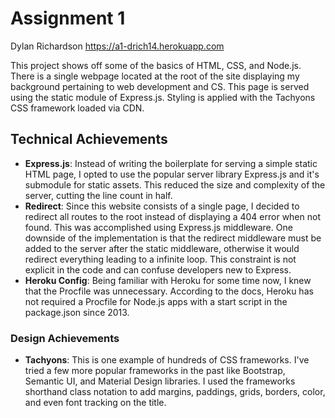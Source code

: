 Assignment 1 
===

Dylan Richardson
https://a1-drich14.herokuapp.com

This project shows off some of the basics of HTML, CSS, and Node.js. There is a single webpage located at the root of the site displaying my background pertaining to web development and CS. This page is served using the static module of Express.js. Styling is applied with the Tachyons CSS framework loaded via CDN.

## Technical Achievements
- **Express.js**: Instead of writing the boilerplate for serving a simple static HTML page, I opted to use the popular server library Express.js and it's submodule for static assets. This reduced the size and complexity of the server, cutting the line count in half.
- **Redirect**: Since this website consists of a single page, I decided to redirect all routes to the root instead of displaying a 404 error when not found. This was accomplished using Express.js middleware. One downside of the implementation is that the redirect middleware must be added to the server after the static middleware, otherwise it would redirect everything leading to a infinite loop. This constraint is not explicit in the code and can confuse developers new to Express.
- **Heroku Config**: Being familiar with Heroku for some time now, I knew that the Procfile was unnecessary. According to the docs, Heroku has not required a Procfile for Node.js apps with a start script in the package.json since 2013.

### Design Achievements
- **Tachyons**: This is one example of hundreds of CSS frameworks. I've tried a few more popular frameworks in the past like Bootstrap, Semantic UI, and Material Design libraries. I used the frameworks shorthand class notation to add margins, paddings, grids, borders, color, and even font tracking on the title.
